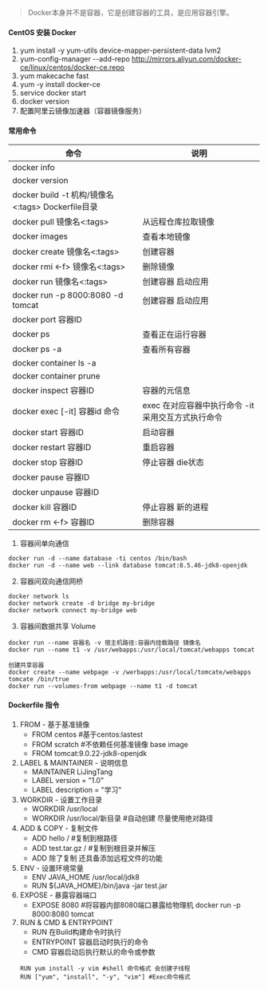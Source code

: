 > Docker本身并不是容器，它是创建容器的工具，是应用容器引擎。
#### CentOS 安装 Docker
1. yum install -y yum-utils device-mapper-persistent-data lvm2
2. yum-config-manager --add-repo http://mirrors.aliyun.com/docker-ce/linux/centos/docker-ce.repo
3. yum makecache fast
4. yum -y install docker-ce
5. service docker start
6. docker version
7. 配置阿里云镜像加速器（容器镜像服务）
#### 常用命令
| 命令                                          | 说明                           |
|---------------------------------------------|------------------------------|
| docker info                                 |                              |
| docker version                              |                              |
| docker build -t 机构/镜像名<:tags>  Dockerfile目录 |                              |
| docker pull 镜像名<:tags>                      | 从远程仓库拉取镜像                    |
| docker images                               | 查看本地镜像                       |
| docker create 镜像名<:tags>                    | 创建容器                         |
| docker rmi <-f> 镜像名<:tags>                  | 删除镜像                         |
| docker run 镜像名<:tags>                       | 创建容器 启动应用                    |
| docker run -p 8000:8080 -d tomcat           | 创建容器 启动应用                    |
| docker port 容器ID                            |                 |
| docker ps                                   | 查看正在运行容器                     |
| docker ps -a                                | 查看所有容器                       |
| docker container ls -a                      |                        |
| docker container prune                      |                        |
| docker inspect 容器ID                         | 容器的元信息                       |
| docker exec [-it] 容器id 命令                   | exec 在对应容器中执行命令 -it采用交互方式执行命令 |
| docker start 容器ID                           | 启动容器                         |
| docker restart 容器ID                         | 重启容器                         |
| docker stop 容器ID                            | 停止容器 die状态                   |
| docker pause 容器ID                           |                              |
| docker unpause 容器ID                         |                              |
| docker kill 容器ID                            | 停止容器 新的进程                    |
| docker rm <-f> 容器ID                         | 删除容器                         |

1. 容器间单向通信
```
docker run -d --name database -ti centos /bin/bash
docker run -d --name web --link database tomcat:8.5.46-jdk8-openjdk
```
2. 容器间双向通信网桥
```
docker network ls
docker network create -d bridge my-bridge
docker network connect my-bridge web
```
3. 容器间数据共享 Volume
```
docker run --name 容器名 -v 宿主机路径:容器内挂载路径 镜像名
docker run --name t1 -v /usr/webapps:/usr/local/tomcat/webapps tomcat

创建共享容器
docker create --name webpage -v /werbapps:/usr/local/tomcate/webapps tomcate /bin/true
docker run --volumes-from webpage --name t1 -d tomcat
```
#### Dockerfile 指令
1. FROM - 基于基准镜像
   - FROM centos #基于centos:lastest
   - FROM scratch #不依赖任何基准镜像 base image
   - FROM tomcat:9.0.22-jdk8-openjdk
2. LABEL & MAINTAINER - 说明信息
   - MAINTAINER LiJingTang
   - LABEL version = "1.0"
   - LABEL description = "学习"
3. WORKDIR - 设置工作目录
   - WORKDIR /usr/local
   - WORKDIR /usr/local/新目录 #自动创建 尽量使用绝对路径
4. ADD & COPY - 复制文件
   - ADD hello / #复制到根路径
   - ADD test.tar.gz / #复制到根目录并解压
   - ADD 除了复制 还具备添加远程文件的功能
5. ENV - 设置环境常量
   - ENV JAVA_HOME /usr/local/jdk8
   - RUN ${JAVA_HOME}/bin/java -jar test.jar
6. EXPOSE - 暴露容器端口
   - EXPOSE 8080 #将容器内部8080端口暴露给物理机 docker run -p 8000:8080 tomcat
7. RUN & CMD & ENTRYPOINT
   - RUN 在Build构建命令时执行
   - ENTRYPOINT 容器启动时执行的命令
   - CMD 容器启动后执行默认的命令或参数
   ```
   RUN yum install -y vim #shell 命令格式 会创建子线程
   RUN ["yum", "install", "-y", "vim"] #Exec命令格式
   ```